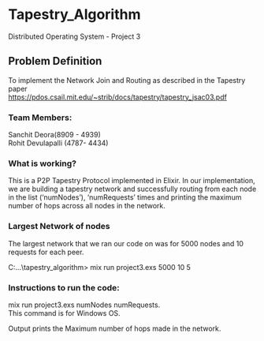 # Tapestry_Algorithm
Distributed Operating System - Project 3    

## Problem Definition  

To implement the Network Join and Routing as described in the Tapestry paper  
https://pdos.csail.mit.edu/~strib/docs/tapestry/tapestry_jsac03.pdf  

### Team Members:  
Sanchit Deora(8909 - 4939)  
Rohit Devulapalli (4787- 4434)
 
### What is working?    
This is a P2P Tapestry Protocol implemented in Elixir. In our implementation, we are building a tapestry network and successfully routing from each node in the list (‘numNodes’), ‘numRequests’ times and printing the maximum number of hops across all nodes in the network.  

### Largest Network of nodes  
The largest network that we ran our code on was for 5000 nodes and 10 requests for each peer.  

C:\...\tapestry_algorithm> mix run project3.exs 5000 10
5

### Instructions to run the code:  
mix run project3.exs numNodes numRequests.  
This command is for Windows OS.    

Output prints the Maximum number of hops made in the network.